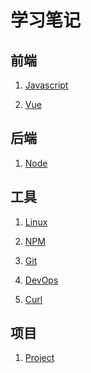 # 学习笔记

## 前端

1. [Javascript](./javascript/)

2. [Vue](./vue/)

## 后端

1. [Node](./node/)

## 工具

1. [Linux](./tools/linux.html)

2. [NPM](./tools/npm.html)

3. [Git](./tools/git.html)

4. [DevOps](./tools/devOps.html)

5. [Curl](./tools/curl.html)

## 项目

1. [Project](./projects/)

<!-- ## 软技能 -->

<!-- 1. [行业术语总结](./skills/term.html) -->
